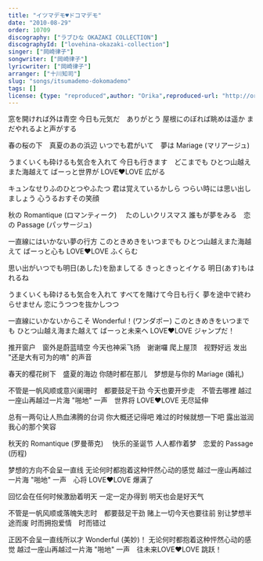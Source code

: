 ```yaml
---
title: "イツマデモ♥ドコマデモ"
date: "2010-08-29"
order: 10709
discography: ["ラブひな OKAZAKI COLLECTION"]
discographyId: ["lovehina-okazaki-collection"]
singer: ["岡崎律子"]
songwriter: ["岡崎律子"]
lyricwriter: ["岡崎律子"]
arranger: ["十川知司"]
slug: "songs/itsumademo-dokomademo"
tags: []
license: {type: "reproduced",author: "Orika",reproduced-url: "http://orikamushi.myweb.hinet.net/",reproduced-website: "織歌蟲網站"}
---
```


窓を開ければ外は青空 
今日も元気だ　ありがとう 
屋根にのぼれば眺めは遥か 
まだやれるよと声がする 

春の桜の下　真夏のあの浜辺 
いつでも君がいて　夢は Mariage (マリアージュ) 

うまくいくも砕けるも気合を入れて 
今日も行きます　どこまでも 
ひとつ山越えまた海越えて 
ばーっと世界が LOVE♥LOVE 広がる 

キュンなせりふのひとつやふたつ 
君は覚えているかしら 
つらい時には思い出しましょう 
心うるおすその笑顔 

秋の Romantique (ロマンティーク) 　たのしいクリスマス 
誰もが夢をみる　恋の Passage (パッサージュ) 

一直線にはいかない夢の行方 
このときめきをいつまでも 
ひとつ山越えまた海越えて 
ばーっと心も LOVE♥LOVE ふくらむ 

思い出がいつでも明日(あした)を励ましてる 
きっときっとイケる 
明日(あす)もはれるね 

うまくいくも砕けるも気合を入れて 
すべてを賭けて今日も行く 
夢を途中で終わらせません 
恋にうつつを抜かしつつ 

一直線にいかないからこそ Wonderful！(ワンダポー) 
このときめきをいつまでも 
ひとつ山越え海また越えて 
ばーっと未来へ LOVE♥LOVE 
ジャンプだ！

推开窗户　窗外是蔚蓝晴空 
今天也神采飞扬　谢谢囉 
爬上屋顶　视野好远 
发出 "还是大有可为的唷" 的声音 

春天的樱花树下　盛夏的海边 
你随时都在那儿　梦想是与你的 Mariage (婚礼) 

不管是一帆风顺或意兴阑珊时　都要鼓足干劲 
今天也要开步走　不管去哪裡 
越过一座山再越过一片海 
"啪地" 一声　世界将 LOVE♥LOVE 无尽延伸 

总有一两句让人热血沸腾的台词 
你大概还记得吧 
难过的时候就想一下吧 
露出滋润我心的那个笑容 

秋天的 Romantique (罗曼蒂克) 　快乐的圣诞节 
人人都作着梦　恋爱的 Passage (历程) 

梦想的方向不会呈一直线 
无论何时都抱着这种怦然心动的感觉 
越过一座山再越过一片海 
"啪地" 一声　心将 LOVE♥LOVE 爆满了 

回忆会在任何时候激励着明天 
一定一定办得到 
明天也会是好天气 

不管是一帆风顺或落魄失志时　都要鼓足干劲 
赌上一切今天也要往前 
别让梦想半途而废 
时而拥抱爱情　时而错过 

正因不会呈一直线所以才 Wonderful (美妙)！ 
无论何时都抱着这种怦然心动的感觉 
越过一座山再越过一片海 
"啪地" 一声　往未来LOVE♥LOVE 
跳跃！
